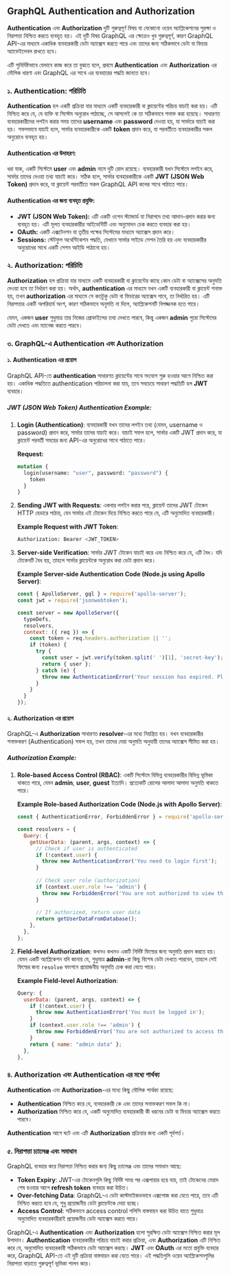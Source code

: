 ## GraphQL Authentication and Authorization

**Authentication** এবং **Authorization** দুটি গুরুত্বপূর্ণ বিষয় যা যেকোনো ওয়েব অ্যাপ্লিকেশনের সুরক্ষা ও নিরাপত্তা নিশ্চিত করতে ব্যবহৃত হয়। এই দুটি বিষয় GraphQL এর ক্ষেত্রেও খুব গুরুত্বপূর্ণ, কারণ GraphQL API-এর মাধ্যমে একাধিক ব্যবহারকারী ডেটা অ্যাক্সেস করতে পারে এবং তাদের জন্য সঠিকভাবে ডেটা বা ফিচার অ্যাভেইলেবল রাখতে হবে।

এটি সুনির্দিষ্টভাবে যেভাবে কাজ করে তা বুঝতে হলে, প্রথমে **Authentication** এবং **Authorization** এর মৌলিক ধারণা এবং GraphQL এর সাথে এর ব্যবহারের পদ্ধতি জানতে হবে।


### **১. Authentication: পরিচিতি**

**Authentication** হল একটি প্রক্রিয়া যার মাধ্যমে একটি ব্যবহারকারী বা ক্লায়েন্টের পরিচয় যাচাই করা হয়। এটি নিশ্চিত করে যে, যে ব্যক্তি বা সিস্টেম অনুরোধ পাঠাচ্ছে, সে আসলেই কে তা সঠিকভাবে শনাক্ত করা হয়েছে। সাধারণত ব্যবহারকারীদের লগইন করার সময় তাদের **username** এবং **password** দেওয়া হয়, যা সার্ভারে যাচাই করা হয়। সফলভাবে যাচাই হলে, সার্ভার ব্যবহারকারীকে একটি **token** প্রদান করে, যা পরবর্তীতে ব্যবহারকারীর সকল অনুরোধে ব্যবহৃত হয়।

#### **Authentication এর উদাহরণ:**

ধরা যাক, একটি সিস্টেমে **user** এবং **admin** নামে দুটি রোল রয়েছে। ব্যবহারকারী যখন সিস্টেমে লগইন করে, সার্ভার তাদের দেওয়া তথ্য যাচাই করে। সঠিক হলে, সার্ভার ব্যবহারকারীকে একটি **JWT (JSON Web Token)** প্রদান করে, যা ক্লায়েন্ট পরবর্তীতে সকল GraphQL API কলের সাথে পাঠাতে পারে।

#### **Authentication এর জন্য ব্যবহৃত প্রযুক্তি:**
- **JWT (JSON Web Token):** এটি একটি ওপেন স্ট্যান্ডার্ড যা নিরাপদে তথ্য আদান-প্রদান করার জন্য ব্যবহৃত হয়। এটি মূলত ব্যবহারকারীর আইডেন্টিটি এবং অনুমোদন চেক করতে ব্যবহার করা হয়।
- **OAuth:** একটি এক্সটেনশন যা তৃতীয় পক্ষের সিস্টেমের মাধ্যমে অ্যাক্সেস প্রদান করে।
- **Sessions:** স্টেটফুল অথেন্টিকেশন পদ্ধতি, যেখানে সার্ভার সাইডে সেশন তৈরি হয় এবং ব্যবহারকারীর অনুরোধের সাথে একটি সেশন আইডি পাঠানো হয়।


### **২. Authorization: পরিচিতি**

**Authorization** হল প্রক্রিয়া যার মাধ্যমে একটি ব্যবহারকারী বা ক্লায়েন্টের কাছে কোন ডেটা বা অ্যাক্সেসের অনুমতি দেওয়া হবে তা নির্ধারণ করা হয়। অর্থাৎ, **authentication** এর মাধ্যমে যখন একটি ব্যবহারকারী বা ক্লায়েন্ট শনাক্ত হয়, তখন **authorization** এর মাধ্যমে সে কতটুকু ডেটা বা ফিচারের অ্যাক্সেস পাবে, তা নির্ধারিত হয়। এটি নিরাপত্তার একটি অপরিহার্য অংশ, কারণ সঠিকভাবে অনুমতি না দিলে, অ্যাপ্লিকেশনটি বিপজ্জনক হতে পারে।

যেমন, একজন **user** শুধুমাত্র তার নিজের প্রোফাইলের তথ্য দেখতে পারবে, কিন্তু একজন **admin** পুরো সিস্টেমের ডেটা দেখতে এবং ম্যানেজ করতে পারবে।


### **৩. GraphQL-এ Authentication এবং Authorization**

#### **১. Authentication এর প্রয়োগ**

GraphQL API-তে **authentication** সাধারণত ক্লায়েন্টের সাথে সংযোগ শুরু হওয়ার আগে নিশ্চিত করা হয়। একাধিক পদ্ধতিতে authentication পরিচালনা করা যায়, তবে সবচেয়ে সাধারণ পদ্ধতিটি হল **JWT** ব্যবহার। 

##### **JWT (JSON Web Token) Authentication Example:**

1. **Login (Authentication)**: ব্যবহারকারী যখন তাদের লগইন তথ্য (যেমন, username ও password) প্রদান করে, সার্ভার তাদের যাচাই করে। যাচাই সফল হলে, সার্ভার একটি JWT প্রদান করে, যা ক্লায়েন্ট পরবর্তী সময়ের জন্য API-এর অনুরোধের সাথে পাঠাতে পারে।
   
   **Request:**
   ```graphql
   mutation {
     login(username: "user", password: "password") {
       token
     }
   }
   ```

2. **Sending JWT with Requests**: একবার লগইন করার পরে, ক্লায়েন্ট তাদের JWT টোকেন HTTP হেডারে পাঠায়, যেন সার্ভার এই টোকেন দিয়ে নিশ্চিত করতে পারে যে, এটি অনুমোদিত ব্যবহারকারী।

   **Example Request with JWT Token**:
   ```bash
   Authorization: Bearer <JWT_TOKEN>
   ```

3. **Server-side Verification**: সার্ভার JWT টোকেন যাচাই করে এবং নিশ্চিত করে যে, এটি বৈধ। যদি টোকেনটি বৈধ হয়, তাহলে সার্ভার ক্লায়েন্টকে অনুরোধ করা ডেটা প্রদান করে। 
   
   **Example Server-side Authentication Code (Node.js using Apollo Server)**:
   ```javascript
   const { ApolloServer, gql } = require('apollo-server');
   const jwt = require('jsonwebtoken');

   const server = new ApolloServer({
     typeDefs,
     resolvers,
     context: ({ req }) => {
       const token = req.headers.authorization || '';
       if (token) {
         try {
           const user = jwt.verify(token.split(' ')[1], 'secret-key');
           return { user };
         } catch (e) {
           throw new AuthenticationError('Your session has expired. Please log in again.');
         }
       }
     }
   });
   ```

#### **২. Authorization এর প্রয়োগ**

GraphQL-এ **Authorization** সাধারণত **resolver**-এর মধ্যে নিয়ন্ত্রিত হয়। যখন ব্যবহারকারীর শনাক্তকরণ (Authentication) সফল হয়, তখন তাদের দেয়া অনুমতি অনুযায়ী তাদের অ্যাক্সেস সীমিত করা হয়। 

##### **Authorization Example:**

1. **Role-based Access Control (RBAC)**: একটি সিস্টেমে বিভিন্ন ব্যবহারকারীর বিভিন্ন ভূমিকা থাকতে পারে, যেমন **admin**, **user**, **guest** ইত্যাদি। প্রত্যেকটি রোলের আলাদা আলাদা অনুমতি থাকতে পারে।

   **Example Role-based Authorization Code (Node.js with Apollo Server)**:
   ```javascript
   const { AuthenticationError, ForbiddenError } = require('apollo-server');

   const resolvers = {
     Query: {
       getUserData: (parent, args, context) => {
         // Check if user is authenticated
         if (!context.user) {
           throw new AuthenticationError('You need to login first');
         }
         
         // Check user role (authorization)
         if (context.user.role !== 'admin') {
           throw new ForbiddenError('You are not authorized to view this data');
         }
         
         // If authorized, return user data
         return getUserDataFromDatabase();
       },
     },
   };
   ```

2. **Field-level Authorization**: কখনও কখনও একটি নির্দিষ্ট ফিল্ডের জন্য অনুমতি প্রদান করতে হয়। যেমন একটি অ্যাপ্লিকেশন যদি জানায় যে, শুধুমাত্র **admin**-রা কিছু বিশেষ ডেটা দেখতে পারবেন, তাহলে সেই ফিল্ডের জন্য `resolve` ফাংশনে প্রয়োজনীয় অনুমতি চেক করা যেতে পারে।

   **Example Field-level Authorization**:
   ```javascript
   Query: {
     userData: (parent, args, context) => {
       if (!context.user) {
         throw new AuthenticationError('You must be logged in');
       }
       if (context.user.role !== 'admin') {
         throw new ForbiddenError('You are not authorized to access this data');
       }
       return { name: "admin data" };
     },
   },
   ```


### **৪. Authorization এবং Authentication এর মধ্যে পার্থক্য**

**Authentication** এবং **Authorization**-এর মধ্যে কিছু মৌলিক পার্থক্য রয়েছে:

- **Authentication** নিশ্চিত করে যে, ব্যবহারকারী কে এবং তাদের সনাক্তকরণ সফল কি না।
- **Authorization** নিশ্চিত করে যে, একটি অনুমোদিত ব্যবহারকারী কী ধরনের ডেটা বা ফিচার অ্যাক্সেস করতে পারবে।

**Authentication** আগে ঘটে এবং এটি **Authorization** প্রক্রিয়ার জন্য একটি পূর্বশর্ত।


### **৫. নিরাপত্তা চ্যালেঞ্জ এবং সমাধান**

GraphQL ব্যবহার করে নিরাপত্তা নিশ্চিত করার জন্য কিছু চ্যালেঞ্জ এবং তাদের সমাধান আছে:

- **Token Expiry**: JWT-এর টোকেনগুলি কিছু নির্দিষ্ট সময় পর এক্সপায়ার হয়ে যায়, তাই টোকেনের মেয়াদ শেষ হওয়ার আগে **refresh token** ব্যবহার করা উচিত।
- **Over-fetching Data**: GraphQL-এ ডেটা কাস্টমাইজডভাবে এক্সপোজ করা যেতে পারে, তবে এটি নিশ্চিত করতে হবে যে, শুধু প্রয়োজনীয় ডেটা ক্লায়েন্টকে দেয়া হচ্ছে।
- **Access Control**: সঠিকভাবে access control পলিসি বাস্তবায়ন করা উচিত যাতে শুধুমাত্র অনুমোদিত ব্যবহারকারীরাই প্রয়োজনীয় ডেটা অ্যাক্সেস করতে পারে।



GraphQL-এ **Authentication** এবং **Authorization** হলো সুরক্ষিত ডেটা অ্যাক্সেস নিশ্চিত করার মূল উপাদান। **Authentication** ব্যবহারকারীর পরিচয় যাচাই করার প্রক্রিয়া, এবং **Authorization** এটি নিশ্চিত করে যে, অনুমোদিত ব্যবহারকারী সঠিকভাবে ডেটা অ্যাক্সেস করছে। **JWT** এবং **OAuth** এর মতো প্রযুক্তি ব্যবহার করে, GraphQL API-তে এই দুটি প্রক্রিয়া বাস্তবায়ন করা যেতে পারে। এই পদ্ধতিগুলি ওয়েব অ্যাপ্লিকেশনগুলির নিরাপত্তা বাড়াতে গুরুত্বপূর্ণ ভূমিকা পালন করে।